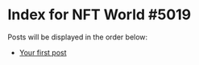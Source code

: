 # Index for NFT World #5019
Posts will be displayed in the order below:

- [Your first post](./001-first.md)

